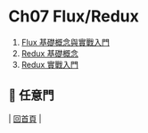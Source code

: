 # Ch07 Flux/Redux

1. [Flux 基礎概念與實戰入門](https://github.com/kdchang/reactjs101/blob/master/Ch07/react-flux-introduction.md)
2. [Redux 基礎概念](https://github.com/kdchang/reactjs101/blob/master/Ch07/react-redux-introduction.md)
3. [Redux 實戰入門](https://github.com/kdchang/reactjs101/blob/master/Ch07/react-redux-real-world-example.md)

## :door: 任意門
| [回首頁](https://github.com/kdchang/reactjs101) |